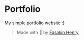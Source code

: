 # Portfolio

My simple portfolio website :)

> Made with 💖 by [Fasakin Henry](https://github.com/fasakinhenry)
